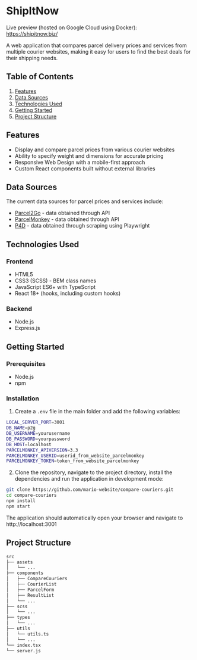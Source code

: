 # ShipItNow

Live preview (hosted on Google Cloud using Docker):\
https://shipitnow.biz/

A web application that compares parcel delivery prices and services from multiple courier websites, making it easy for users to find the best deals for their shipping needs.

## Table of Contents

1. [Features](#features)
2. [Data Sources](#data-sources)
3. [Technologies Used](#technologies-used)
4. [Getting Started](#getting-started)
5. [Project Structure](#project-structure)

## Features

- Display and compare parcel prices from various courier websites
- Ability to specify weight and dimensions for accurate pricing
- Responsive Web Design with a mobile-first approach
- Custom React components built without external libraries

## Data Sources

The current data sources for parcel prices and services include:

- [Parcel2Go](https://parcel2go.com) - data obtained through API
- [ParcelMonkey](https://parcelmonkey.co.uk) - data obtained through API
- [P4D](https://p4d.co.uk) - data obtained through scraping using Playwright

## Technologies Used

### Frontend

- HTML5
- CSS3 (SCSS) - BEM class names
- JavaScript ES6+ with TypeScript
- React 18+ (hooks, including custom hooks)

### Backend

- Node.js
- Express.js

## Getting Started

### Prerequisites

- Node.js
- npm

### Installation

1. Create a `.env` file in the main folder and add the following variables:

```bash
LOCAL_SERVER_PORT=3001
DB_NAME=p2g
DB_USERNAME=yourusername
DB_PASSWORD=yourpassword
DB_HOST=localhost
PARCELMONKEY_APIVERSION=3.3
PARCELMONKEY_USERID=userid_from_website_parcelmonkey
PARCELMONKEY_TOKEN=token_from_website_parcelmonkey
```

2. Clone the repository, navigate to the project directory, install the dependencies and run the application in development mode:

```bash
git clone https://github.com/mario-website/compare-couriers.git
cd compare-couriers
npm install
npm start
```

The application should automatically open your browser and navigate to 
http://localhost:3001

## Project Structure
```bash
src
├── assets
│   └── ...
├── components
│   ├── CompareCouriers
│   ├── CourierList
│   ├── ParcelForm
│   ├── ResultList
│   └── ...
├── scss
│   └── ...
├── types
│   └── ...
├── utils
│   └── utils.ts
│   └── ...
└── index.tsx
└── server.js
```

